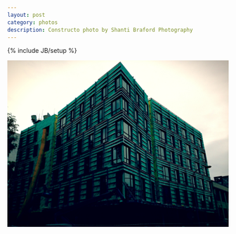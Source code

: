 ```yaml
---
layout: post
category: photos
description: Constructo photo by Shanti Braford Photography
---
```

{% include JB/setup %}

<a href="/photos/slice_of_life_-_oldtown,_chinatown/constructo.jpg" title="Constructo"><img src="/photos/slice_of_life_-_oldtown,_chinatown/constructo.jpg" alt="Constructo" /></a>

